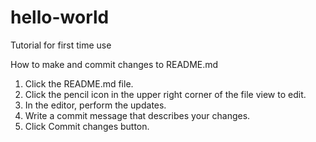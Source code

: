 # hello-world
Tutorial for first time use

How to make and commit changes to README.md
1. Click the README.md file.
2. Click the  pencil icon in the upper right corner of the file view to edit.
3. In the editor, perform the updates.
4. Write a commit message that describes your changes.
5. Click Commit changes button.
